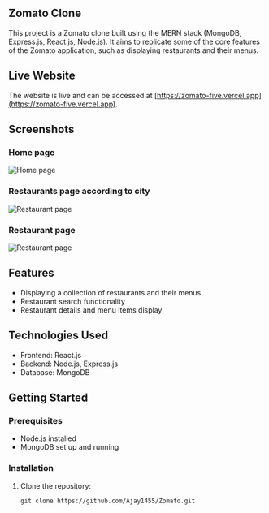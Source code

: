 ## Zomato Clone

This project is a Zomato clone built using the MERN stack (MongoDB, Express.js, React.js, Node.js). It aims to replicate some of the core features of the Zomato application, such as displaying restaurants and their menus.

## Live Website

The website is live and can be accessed at [https://zomato-five.vercel.app](https://zomato-five.vercel.app).

## Screenshots

### Home page
![Home page](https://i.postimg.cc/HsLk2czb/Screenshot-651.png)

### Restaurants page according to city
![Restaurant page](https://i.postimg.cc/SNwbMJvS/Screenshot-653.png)

### Restaurant page
![Restaurant page](https://i.postimg.cc/hjrK8c7C/Screenshot-654.png)

## Features

- Displaying a collection of restaurants and their menus
- Restaurant search functionality
- Restaurant details and menu items display

## Technologies Used

- Frontend: React.js
- Backend: Node.js, Express.js
- Database: MongoDB

## Getting Started

### Prerequisites

- Node.js installed
- MongoDB set up and running

### Installation

1. Clone the repository:

   ```shell
   git clone https://github.com/Ajay1455/Zomato.git
